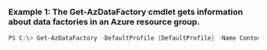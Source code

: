 ### Example 1: The Get-AzDataFactory cmdlet gets information about data factories in an Azure resource group.
```powershell
PS C:\> Get-AzDataFactory -DefaultProfile {DefaultProfile} -Name ContosoFactory -ResourceGroupName ADF
```

